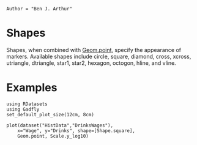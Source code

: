 ```@meta
Author = "Ben J. Arthur"
```

# Shapes

Shapes, when combined with [Geom.point](@ref), specify the appearance of
markers.  Available shapes include circle, square, diamond, cross, xcross,
utriangle, dtriangle, star1, star2, hexagon, octogon, hline, and vline.

# Examples

```@setup 1
using RDatasets
using Gadfly
set_default_plot_size(12cm, 8cm)
```

```@example 1
plot(dataset("HistData","DrinksWages"),
    x="Wage", y="Drinks", shape=[Shape.square],
    Geom.point, Scale.y_log10)
```
